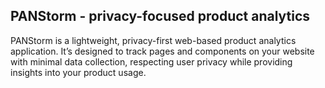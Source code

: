 ## PANStorm - privacy-focused product analytics

PANStorm is a lightweight, privacy-first web-based product analytics application. It’s designed to track pages and components on your website with minimal data collection,
respecting user privacy while providing insights into your product usage.
